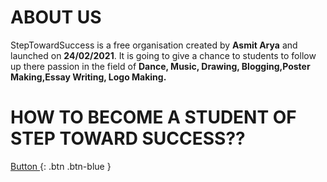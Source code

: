 # ABOUT US
 StepTowardSuccess is a free organisation created by **Asmit Arya** and launched on **24/02/2021**.
It is going to give a chance to students to follow up there passion in the field of **Dance, Music, Drawing, Blogging,Poster Making,Essay Writing, Logo Making.**

# HOW TO BECOME A STUDENT OF STEP TOWARD SUCCESS??
[Button ](http://example.com/){: .btn .btn-blue }








